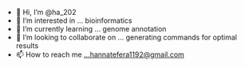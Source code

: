 - 👋 Hi, I’m @ha_202
- 👀 I’m interested in ... bioinformatics
- 🌱 I’m currently learning ... genome annotation 
- 💞️ I’m looking to collaborate on ... generating commands for optimal results 
- 📫 How to reach me ...hannatefera1192@gmail.com

<!---
hannatef/hannatef is a ✨ special ✨ repository because its `README.md` (this file) appears on your GitHub profile.
You can click the Preview link to take a look at your changes.
--->
